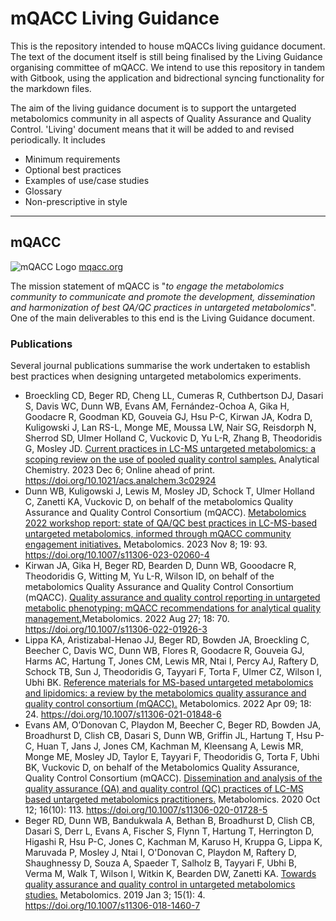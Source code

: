 # mQACC Living Guidance
This is the repository intended to house mQACCs living guidance document. The text of the document itself is still being finalised by the Living Guidance organising committee of mQACC. We intend to use this repository in tandem with Gitbook, using the application and bidrectional syncing functionality for the markdown files.

The aim of the living guidance document is to support the untargeted metabolomics community in all aspects of Quality Assurance and Quality Control.
'Living' document means that it will be added to and revised periodically.
It includes
- Minimum requirements  
- Optional best practices
- Examples of use/case studies
- Glossary
- Non-prescriptive in style


---
## mQACC
![mQACC Logo](https://images.squarespace-cdn.com/content/v1/62855186c0078f2397bf9525/33518428-b294-4c52-a517-794d670d45a6/metabolomics-banner.jpg?format=1500w)
[mqacc.org](mqacc.org)

The mission statement of mQACC is "*to engage the metabolomics community to communicate and promote the development, dissemination and harmonization of best QA/QC practices in untargeted metabolomics*". One of the main deliverables to this end is the Living Guidance document.


### Publications

Several journal publications summarise the work undertaken to establish best practices when designing untargeted metabolomics experiments.

- Broeckling CD, Beger RD, Cheng LL, Cumeras R, Cuthbertson DJ, Dasari S, Davis WC, Dunn WB, Evans AM, Fernández-Ochoa A, Gika H, Goodacre R, Goodman KD, Gouveia GJ, Hsu P-C, Kirwan JA, Kodra D, Kuligowski J, Lan RS-L, Monge ME, Moussa LW, Nair SG, Reisdorph N, Sherrod SD, Ulmer Holland C, Vuckovic D, Yu L-R, Zhang B, Theodoridis G, Mosley JD. [Current practices in LC-MS untargeted metabolomics: a scoping review on the use of pooled quality control samples.](https://pubmed.ncbi.nlm.nih.gov/38055671/) Analytical Chemistry. 2023 Dec 6; Online ahead of print.  https://doi.org/10.1021/acs.analchem.3c02924
- Dunn WB, Kuligowski J, Lewis M, Mosley JD, Schock T, Ulmer Holland C, Zanetti KA, Vuckovic D, on behalf of the metabolomics Quality Assurance and Quality Control Consortium (mQACC). [Metabolomics 2022 workshop report: state of QA/QC best practices in LC-MS-based untargeted metabolomics, informed through mQACC community engagement initiatives.](https://pubmed.ncbi.nlm.nih.gov/37940740/)  Metabolomics. 2023 Nov 8; 19: 93. https://doi.org/10.1007/s11306-023-02060-4
- Kirwan JA, Gika H, Beger RD, Bearden D, Dunn WB, Gooodacre R, Theodoridis G, Witting M, Yu L-R, Wilson ID, on behalf of the metabolomics Quality Assurance and Quality Control Consortium (mQACC). [Quality assurance and quality control reporting in untargeted metabolic phenotyping: mQACC recommendations for analytical quality management.](https://pubmed.ncbi.nlm.nih.gov/36029375/)Metabolomics. 2022 Aug 27; 18: 70. https://doi.org/10.1007/s11306-022-01926-3
- Lippa KA, Aristizabal-Henao JJ, Beger RD, Bowden JA, Broeckling C, Beecher C, Davis WC, Dunn WB, Flores R, Goodacre R, Gouveia GJ, Harms AC, Hartung T, Jones CM, Lewis MR, Ntai I, Percy AJ, Raftery D, Schock TB, Sun J, Theodoridis G, Tayyari F, Torta F, Ulmer CZ, Wilson I, Ubhi BK. [Reference materials for MS-based untargeted metabolomics and lipidomics: a review by the metabolomics quality assurance and quality control consortium (mQACC).](https://pubmed.ncbi.nlm.nih.gov/35397018/) Metabolomics. 2022 Apr 09; 18: 24. https://doi.org/10.1007/s11306-021-01848-6
- Evans AM, O’Donovan C, Playdon M, Beecher C, Beger RD, Bowden JA, Broadhurst D, Clish CB, Dasari S, Dunn WB, Griffin JL, Hartung T, Hsu P-C, Huan T, Jans J, Jones CM, Kachman M, Kleensang A, Lewis MR, Monge ME, Mosley JD, Taylor E, Tayyari F, Theodoridis G, Torta F, Ubhi BK, Vuckovic D, on behalf of the Metabolomics Quality Assurance, Quality Control Consortium (mQACC). [Dissemination and analysis of the quality assurance (QA) and quality control (QC) practices of LC-MS based untargeted metabolomics practitioners.](https://pubmed.ncbi.nlm.nih.gov/33044703/) Metabolomics. 2020 Oct 12; 16(10): 113. https://doi.org/10.1007/s11306-020-01728-5 
- Beger RD, Dunn WB, Bandukwala A, Bethan B, Broadhurst D, Clish CB, Dasari S, Derr L, Evans A, Fischer S, Flynn T, Hartung T, Herrington D, Higashi R, Hsu P-C, Jones C, Kachman M, Karuso H, Kruppa G, Lippa K, Maruvada P, Mosley J, Ntai I, O'Donovan C, Playdon M, Raftery D, Shaughnessy D, Souza A, Spaeder T, Salholz B, Tayyari F, Ubhi B, Verma M, Walk T, Wilson I, Witkin K, Bearden DW, Zanetti KA. [Towards quality assurance and quality control in untargeted metabolomics studies.](https://www.ncbi.nlm.nih.gov/pubmed/30830465) Metabolomics. 2019 Jan 3; 15(1): 4. https://doi.org/10.1007/s11306-018-1460-7